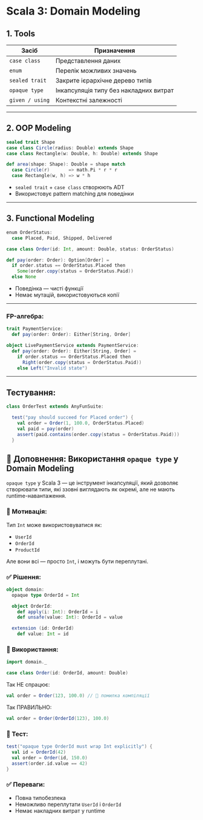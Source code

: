 # Scala 3: Domain Modeling

## 1. Tools

| Засіб             | Призначення                                 |
|-------------------|---------------------------------------------|
| `case class`      | Представлення даних                         |
| `enum`            | Перелік можливих значень                    |
| `sealed trait`    | Закрите ієрархічне дерево типів             |
| `opaque type`     | Інкапсуляція типу без накладних витрат      |
| `given / using`   | Контекстні залежності                       |

---

## 2. OOP Modeling

```scala
sealed trait Shape
case class Circle(radius: Double) extends Shape
case class Rectangle(w: Double, h: Double) extends Shape

def area(shape: Shape): Double = shape match
  case Circle(r)       => math.Pi * r * r
  case Rectangle(w, h) => w * h
```

- `sealed trait` + `case class` створюють ADT
- Використовує pattern matching для поведінки

---

## 3. Functional Modeling

```scala
enum OrderStatus:
  case Placed, Paid, Shipped, Delivered

case class Order(id: Int, amount: Double, status: OrderStatus)

def pay(order: Order): Option[Order] =
  if order.status == OrderStatus.Placed then
    Some(order.copy(status = OrderStatus.Paid))
  else None
```

- Поведінка — чисті функції
- Немає мутацій, використовуються копії

---

### FP-алгебра:

```scala
trait PaymentService:
  def pay(order: Order): Either[String, Order]

object LivePaymentService extends PaymentService:
  def pay(order: Order): Either[String, Order] =
    if order.status == OrderStatus.Placed then
      Right(order.copy(status = OrderStatus.Paid))
    else Left("Invalid state")
```

---

## Тестування:

```scala
class OrderTest extends AnyFunSuite:

  test("pay should succeed for Placed order") {
    val order = Order(1, 100.0, OrderStatus.Placed)
    val paid = pay(order)
    assert(paid.contains(order.copy(status = OrderStatus.Paid)))
  }
```

## 🔸 Доповнення: Використання `opaque type` у Domain Modeling

`opaque type` у Scala 3 — це інструмент інкапсуляції, який дозволяє створювати типи, які ззовні виглядають як окремі, але не мають runtime-навантаження.

### 🔐 Мотивація:
Тип `Int` може використовуватися як:
- `UserId`
- `OrderId`
- `ProductId`

Але вони всі — просто `Int`, і можуть бути переплутані.

### ✅ Рішення:

```scala
object domain:
  opaque type OrderId = Int

  object OrderId:
    def apply(i: Int): OrderId = i
    def unsafe(value: Int): OrderId = value

  extension (id: OrderId)
    def value: Int = id
```

### 🔧 Використання:

```scala
import domain._

case class Order(id: OrderId, amount: Double)
```

Так НЕ спрацює:
```scala
val order = Order(123, 100.0) // 🔴 помилка компіляції
```

Так ПРАВИЛЬНО:
```scala
val order = Order(OrderId(123), 100.0)
```

### 🧪 Тест:

```scala
test("opaque type OrderId must wrap Int explicitly") {
  val id = OrderId(42)
  val order = Order(id, 150.0)
  assert(order.id.value == 42)
}
```

### ✅ Переваги:
- Повна типобезпека
- Неможливо переплутати `UserId` і `OrderId`
- Немає накладних витрат у runtime

